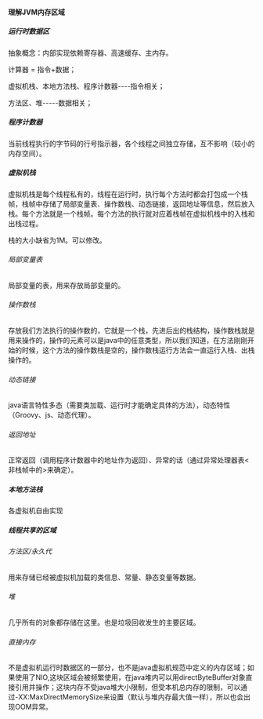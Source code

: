#### 理解JVM内存区域

##### 运行时数据区

抽象概念：内部实现依赖寄存器、高速缓存、主内存。

计算器 = 指令+数据；

虚拟机栈、本地方法栈、程序计数器----指令相关；

方法区、堆-----数据相关；

##### 程序计数器

当前线程执行的字节码的行号指示器，各个线程之间独立存储，互不影响（较小的内存空间）。

##### 虚拟机栈

虚拟机栈是每个线程私有的，线程在运行时，执行每个方法时都会打包成一个栈帧，栈帧中存储了局部变量表、操作数栈、动态链接，返回地址等信息，然后放入栈。每个方法就是一个栈帧。每个方法的执行就对应着栈帧在虚拟机栈中的入栈和出栈过程。

栈的大小缺省为1M。可以修改。

###### 局部变量表

局部变量的表，用来存放局部变量的。

###### 操作数栈

存放我们方法执行的操作数的，它就是一个栈，先进后出的栈结构，操作数栈就是用来操作的，操作的元素可以是java中的任意类型，所以我们知道，在方法刚刚开始的时候，这个方法的操作数栈是空的，操作数栈运行方法会一直运行入栈、出栈操作的。

###### 动态链接

java语言特性多态（需要类加载、运行时才能确定具体的方法），动态特性（Groovy、js、动态代理）。

###### 返回地址

正常返回（调用程序计数器中的地址作为返回）、异常的话（通过异常处理器表<非栈帧中的>来确定）。

##### 本地方法栈

各虚拟机自由实现

##### 线程共享的区域

###### 方法区/永久代

用来存储已经被虚拟机加载的类信息、常量、静态变量等数据。

###### 堆

几乎所有的对象都存储在这里。也是垃圾回收发生的主要区域。

###### 直接内存

不是虚拟机运行时数据区的一部分，也不是java虚拟机规范中定义的内存区域；如果使用了NIO,这块区域会被频繁使用，在java堆内可以用directByteBuffer对象直接引用并操作；这块内存不受java堆大小限制，但受本机总内存的限制，可以通过-XX:MaxDirectMemorySize来设置（默认与堆内存最大值一样），所以也会出现OOM异常。



